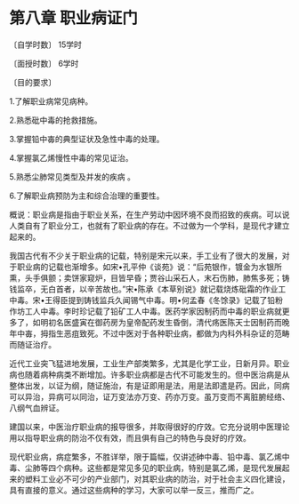 # 第八章   职业病证门

〔自学时数〕  15学时                 

〔面授时数〕   6学时                          

〔目的要求〕                                       

1.了解职业病常见病种。                 

2.熟悉砒中毒的抢救措施。                      

3.掌握铅中毐的典型证状及急性中毒的处理。

4.掌握氯乙烯慢性中毒的常见证治。 

5.熟悉尘肺常见类型及并发的疾病 。 

6.了解职业病预防为主和综合治理的重要性。

概说：职业病是指由于职业关系，在生产劳动中因环境不良而招致的疾病。可以说人类自有了职业分工，也就有了职业病的存在。不过做为一个学科，是现代才建立起来的。

我国古代有不少关于职业病的记载，特别是宋元以来，手工业有了很大的发展，对于职业病的记载也渐增多。如宋•孔平仲《谈苑》说：“后苑银作，镀金为水银所熏，头手俱颤；卖饼家窥炉，目皆早昏；贾谷山采石人，末石伤肺，肺焦多死；铸钱监卒，无白首者，以辛苦故也。”宋•陈承《本草别说》就记载烧炼砒霜的作业工中毒。宋•王得臣提到铸钱监兵久闻锡气中毒。明•何孟春《冬馀录》记载了铅粉作坊工人中毒。李时珍记载了铅矿工人中毒。医药学家因制药而中毒的职业病就更多了，如明初名医盛寅在御药房为皇帝配药发生昏倒，清代疡医陈天士因制药而晚年中毐，拇指生恶疽致死。不过中医对于各种职业病，都做为内科外科杂证的范畴而随证治疗。

近代工业突飞猛进地发展，工业生产部类繁多，尤其是化学工业，日新月异。职业病也随着病种病类不断增加。许多职业病都是古代不可能发生的。但中医治病是从整体出发，以证为纲，随证施治，有是证即用是法，用是法即遣是药。因此，同病可以异治，异病可以同治，证万变法亦万变、药亦万变。虽万变而不离脏腑经络、八纲气血辨证。

建国以来，中医治疗职业病的报导很多，并取得很好的疗效。它充分说明中医理论用以指导职业病的防治不仅有效，而且俱有自己的特色与良好的疗效。

现代职业病，病症繁多，不胜详举，限于篇幅，仅讲述砷中毒、铅中毒、氯乙烯中毒、尘肺等四个病种。这些都是常见多见的职业病，特别是氯乙烯，是现代发展起来的塑料工业必不可少的产业部门，对其职业病的防治，对于社会主义四化建设，具有直接的意义。通过这些病种的学习，大家可以举一反三，推而广之。
